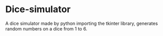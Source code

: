 # Dice-simulator
A dice simulator made by python importing the tkinter library, generates random numbers on a dice from 1 to 6.
